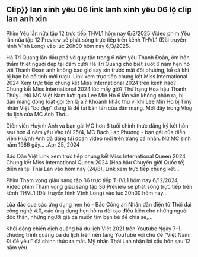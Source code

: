 <h2>Clip}} lan xinh yêu 06 link lanh xinh yêu 06 lộ clip lan anh xin</h2>



Phim Yêu lần nữa tập 12 trực tiếp THVL1 hôm nay 6/3/2025
Video phim Yêu lần nữa tập 12 Preview sẽ phát sóng trực tiếp trên kênh THVL1 (Đài truyền hình Vĩnh Long) vào lúc 20h00 hôm nay 6/3/2025.

Hà Trí Quang lần đầu phá vỡ quy tắc trong 6 năm yêu Thanh Đoàn, ôm hôn thắm thiết người đẹp tại đám cưới
Hà Trí Quang cho biết suốt 6 năm hẹn hò với Thanh Đoàn anh không bao giờ say xỉn trước mặt đối phương, kể cả khi bị bạn bè cố tình mời rượu.
Link xem trực tiếp chung kết Miss International 2024
Xem trực tiếp chung kết Miss International 2024 trên kênh nào? Chung kết Miss International 2024 lúc mấy giờ? Thứ hạng Hoa hậu Thanh Thủy...
Nữ MC Việt Nam lướt qua Lee Min Ho 6 lần vẫn không nhận ra, bị dân mạng đồng loạt gọi tên là ai?
Khoảnh khắc thú vị khi Lee Min Ho bị 1 mỹ nhân Việt “bơ đẹp” đang là đề tài bàn tán của dân mạng. Mới đây trong Vlog du lịch của MC Anh Thơ...

Diễn viên Huỳnh Anh và bạn gái MC hơn 6 tuổi chính thức đăng ký kết hôn sau hơn 4 năm yêu
Vào tối 25/4, MC Bạch Lan Phương - bạn gái của diễn viên Huỳnh Anh đã đăng tải đoạn video mới trên trang cá nhân. Nữ MC sinh năm 1986 gây...
.Apr 25, 2024

Báo Dân Việt
Link xem trực tiếp chung kết Miss International Queen 2024
Chung kết Miss International Queen 2024 (Hoa hậu Chuyển giới Quốc tế) diễn ra tại Thái Lan vào hôm nay (24/8). Link xem trực tiếp chung kết...

Phim Tham vọng giàu sang tập 36 trực tiếp THVL1 hôm nay 6/12/2024
Video phim Tham vọng giàu sang tập 36 Preview sẽ phát sóng trực tiếp trên kênh THVL1 (Đài truyền hình Vĩnh Long) vào lúc 20h00 hôm nay...

Lừa đảo qua các ứng dụng hẹn hò - Báo Công an Nhân dân điện tử
Thời đại công nghệ 4.0, các ứng dụng hẹn hò ra đời tạo điều kiện cho những người độc thân, những người già cả muốn tìm bạn bè để chia sẻ,...

Khởi động chiến dịch quảng bá du lịch Việt 2021 trên Youtube
Ngày 7-1, chương trình quảng bá du lịch trên nền tảng YouTube với chủ đề “Việt Nam: Đi để yêu!” đã chính thức ra mắt.
Mỹ nhân Thái Lan nhận lời cầu hôn sau 12 năm yêu